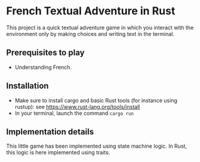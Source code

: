 # French Textual Adventure in Rust

This project is a quick textual adventure game in which you interact with the environment only by making choices and writing text in the terminal.

## Prerequisites to play
- Understanding French.

## Installation
- Make sure to install cargo and basic Rust tools (for instance using rustup): see https://www.rust-lang.org/tools/install
- In your terminal, launch the command `cargo run`

## Implementation details
This little game has been implemented using state machine logic. In Rust, this logic is here implemented using traits.